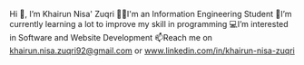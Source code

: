 Hi 👋, I’m Khairun Nisa' Zuqri
👩‍💻I'm an Information Engineering Student
🌱I’m currently learning a lot to improve my skill in programming 
💻I’m interested in Software and Website Development
📫Reach me on khairun.nisa.zuqri92@gmail.com or www.linkedin.com/in/khairun-nisa-zuqri
